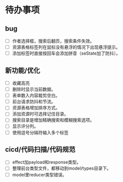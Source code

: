# 待办事项

## bug

- [ ] 作者选择框，搜索后翻页，搜索条件失效。
- [ ] 资源表格标签列在鼠标没有悬浮的情况下出现悬浮提示。
- [ ] 添加标签时直接按回车会添加拼音（seState加了防抖）。

## 新功能/优化

- [ ] 收藏高亮
- [ ] 删除时显示当前数据。
- [ ] 表单数入内容裁剪空白。
- [ ] 前台请求防抖和节流。
- [ ] 资源表格增加排序方式。
- [ ] 添加资源时可选择记住目录。
- [ ] 搜索目录是增加精确搜索和模糊搜索选项。
- [ ] 显示评分列。
- [ ] 使用逗号分隔符输入多个标签

## cicd/代码扫描/代码规范

- [ ] effect加payload和response类型。
- [ ] 整理前台类型文件，都移动到model/types目录下。
- [ ] model里reducer类型错误。
